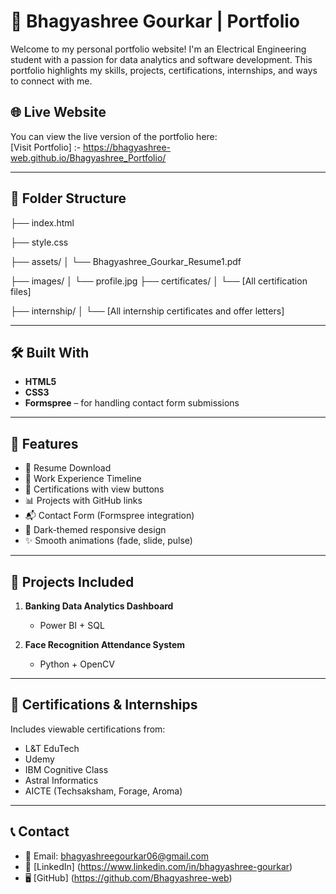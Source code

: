  # 💼 Bhagyashree Gourkar | Portfolio

Welcome to my personal portfolio website! I'm an Electrical Engineering student with a passion for data analytics and software development. This portfolio highlights my skills, projects, certifications, internships, and ways to connect with me.

## 🌐 Live Website
You can view the live version of the portfolio here:  
[Visit Portfolio] :-  https://bhagyashree-web.github.io/Bhagyashree_Portfolio/

---

## 📁 Folder Structure
├── index.html

├── style.css

├── assets/
│ └── Bhagyashree_Gourkar_Resume1.pdf

├── images/
│ └── profile.jpg
├── certificates/
│ └── [All certification files]

├── internship/
│ └── [All internship certificates and offer letters]

---

## 🛠️ Built With

- **HTML5**
- **CSS3**
- **Formspree** – for handling contact form submissions

---

## 📌 Features

- 📄 Resume Download
- 💼 Work Experience Timeline
- 🧾 Certifications with view buttons
- 📊 Projects with GitHub links
- 📬 Contact Form (Formspree integration)
- 🌙 Dark-themed responsive design
- ✨ Smooth animations (fade, slide, pulse)

---

## 🧪 Projects Included

1. **Banking Data Analytics Dashboard**
   - Power BI + SQL

2. **Face Recognition Attendance System**
   - Python + OpenCV

---

## 📜 Certifications & Internships

Includes viewable certifications from:
- L&T EduTech
- Udemy
- IBM Cognitive Class
- Astral Informatics
- AICTE (Techsaksham, Forage, Aroma)

---

## 📞 Contact

- 📧 Email: bhagyashreegourkar06@gmail.com
- 💼 [LinkedIn] (https://www.linkedin.com/in/bhagyashree-gourkar)
- 🖥️ [GitHub] (https://github.com/Bhagyashree-web)

